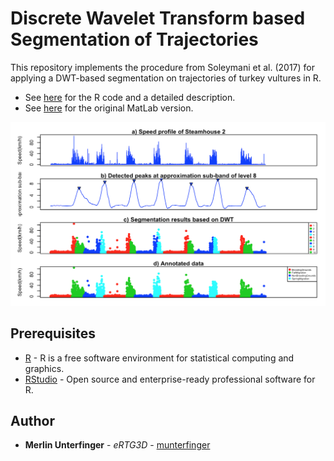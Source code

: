 # Discrete Wavelet Transform based Segmentation of Trajectories
This repository implements the procedure from Soleymani et al. (2017) for applying a DWT-based segmentation on trajectories of turkey vultures in R.

* See [here](https://munterfinger.github.io/dwt-based-segmentation/) for the R code and a detailed description.
* See [here](http://onlinelibrary.wiley.com/doi/10.1111/2041-210X.12755/abstract) for the original MatLab version.

![](figs/a8_result.png)

## Prerequisites

* [R](https://www.r-project.org/) - R is a free software environment for statistical computing and graphics.
* [RStudio](https://www.rstudio.com/) - Open source and enterprise-ready professional software for R.

## Author

* **Merlin Unterfinger** - *eRTG3D* - [munterfinger](https://github.com/munterfinger)